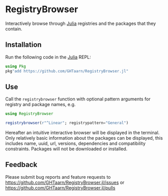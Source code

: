 # RegistryBrowser

Interactively browse through [Julia](https://julialang.org) registries and
the packages that they contain.

## Installation

Run the following code in the [Julia](https://julialang.org) REPL:

```julia
using Pkg
pkg"add https://github.com/GHTaarn/RegistryBrowser.jl"
```

## Use

Call the `registrybrowser` function with optional pattern arguments for
registry and package names, e.g.

```julia
using RegistryBrowser

registrybrowser(r"^Linear"; registrypattern="General")
```

Hereafter an intuitive interactive browser will be displayed in the terminal.
Only relatively basic information about the packages can be displayed, this
includes name, uuid, url, versions, dependencies and compatibility constraints.
Packages will not be downloaded or installed.

## Feedback

Please submit bug reports and feature requests to
https://github.com/GHTaarn/RegistryBrowser.jl/issues
or
https://github.com/GHTaarn/RegistryBrowser.jl/pulls

